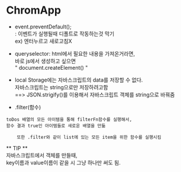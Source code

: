 # ChromApp

* event.preventDefault();    
    : 이벤트가 실행될때 디폴트로 작동하는것 막기    
        ex) 엔터누르고 새로고침X     

* queryselector: html에서 필요한 내용을 가져온거라면,    
    바로 js에서 생성하고 싶으면    
    " document.createElement() "    

* local Storage에는 자바스크립트의 data를 저장할 수 없다.    
    자바스크립트는 string으로만 저장하려고함    
    ==> JSON.strigify()를 이용해서 자바스크립트 객체를 string으로 바꿔줌

* .filter(함수)    
```    const cleanToDos = toDos.filter(filterFn)
toDos 배열의 모든 아이템을 통해 filterFn함수를 실행해서,    
함수 결과 true인 아이템들로 새로운 배열을 만듦
```

``` .forEach     
    또한 .filter와 같이 list에 있는 모든 item을 위한 함수를 실행시킴
```

** TIP **     
자바스크립트에서 객체를 만들때,    
key이름과 value이름이 같을 시 그냥 하나만 써도 됨.    
